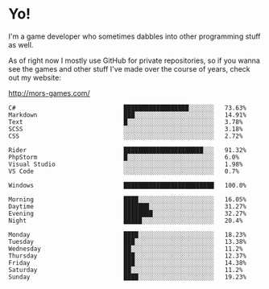 # Yo!

I'm a game developer who sometimes dabbles into other programming stuff as well.

As of right now I mostly use GitHub for private repositories, so if you wanna see the games and other stuff I've made over the course of years, check out my website: 

http://mors-games.com/

<!--START_SECTION:waka-->
```text
C#                              ██████████████████░░░░░░░   73.63% 
Markdown                        ███░░░░░░░░░░░░░░░░░░░░░░   14.91% 
Text                            █░░░░░░░░░░░░░░░░░░░░░░░░   3.78% 
SCSS                            ░░░░░░░░░░░░░░░░░░░░░░░░░   3.18% 
CSS                             ░░░░░░░░░░░░░░░░░░░░░░░░░   2.72%

Rider                           ██████████████████████░░░   91.32% 
PhpStorm                        █░░░░░░░░░░░░░░░░░░░░░░░░   6.0% 
Visual Studio                   ░░░░░░░░░░░░░░░░░░░░░░░░░   1.98% 
VS Code                         ░░░░░░░░░░░░░░░░░░░░░░░░░   0.7%

Windows                         █████████████████████████   100.0%
```

```text
Morning                         ████░░░░░░░░░░░░░░░░░░░░░   16.05% 
Daytime                         ███████░░░░░░░░░░░░░░░░░░   31.27% 
Evening                         ████████░░░░░░░░░░░░░░░░░   32.27% 
Night                           █████░░░░░░░░░░░░░░░░░░░░   20.4%
```
```text
Monday                          ████░░░░░░░░░░░░░░░░░░░░░   18.23% 
Tuesday                         ███░░░░░░░░░░░░░░░░░░░░░░   13.38% 
Wednesday                       ██░░░░░░░░░░░░░░░░░░░░░░░   11.2% 
Thursday                        ███░░░░░░░░░░░░░░░░░░░░░░   12.37% 
Friday                          ███░░░░░░░░░░░░░░░░░░░░░░   14.38% 
Saturday                        ██░░░░░░░░░░░░░░░░░░░░░░░   11.2% 
Sunday                          ████░░░░░░░░░░░░░░░░░░░░░   19.23%
```



<!--END_SECTION:waka-->
